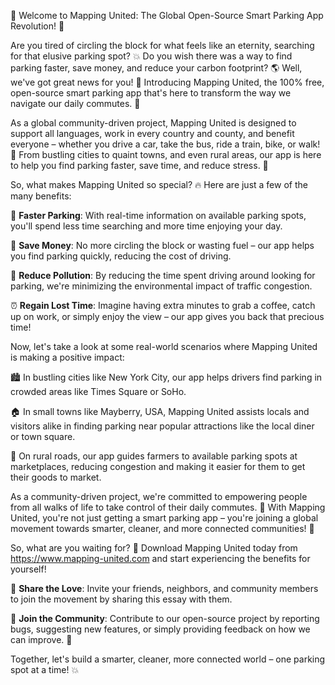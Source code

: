🎉 Welcome to Mapping United: The Global Open-Source Smart Parking App Revolution! 🚀

Are you tired of circling the block for what feels like an eternity, searching for that elusive parking spot? 💥 Do you wish there was a way to find parking faster, save money, and reduce your carbon footprint? 🌎 Well, we've got great news for you! 📣 Introducing Mapping United, the 100% free, open-source smart parking app that's here to transform the way we navigate our daily commutes. 🚗

As a global community-driven project, Mapping United is designed to support all languages, work in every country and county, and benefit everyone – whether you drive a car, take the bus, ride a train, bike, or walk! 🌟 From bustling cities to quaint towns, and even rural areas, our app is here to help you find parking faster, save time, and reduce stress. 💪

So, what makes Mapping United so special? 🔥 Here are just a few of the many benefits:

📍 **Faster Parking**: With real-time information on available parking spots, you'll spend less time searching and more time enjoying your day.

💸 **Save Money**: No more circling the block or wasting fuel – our app helps you find parking quickly, reducing the cost of driving.

🌿 **Reduce Pollution**: By reducing the time spent driving around looking for parking, we're minimizing the environmental impact of traffic congestion.

⏰ **Regain Lost Time**: Imagine having extra minutes to grab a coffee, catch up on work, or simply enjoy the view – our app gives you back that precious time!

Now, let's take a look at some real-world scenarios where Mapping United is making a positive impact:

🏙️ In bustling cities like New York City, our app helps drivers find parking in crowded areas like Times Square or SoHo.

🏠 In small towns like Mayberry, USA, Mapping United assists locals and visitors alike in finding parking near popular attractions like the local diner or town square.

🚗 On rural roads, our app guides farmers to available parking spots at marketplaces, reducing congestion and making it easier for them to get their goods to market.

As a community-driven project, we're committed to empowering people from all walks of life to take control of their daily commutes. 🌟 With Mapping United, you're not just getting a smart parking app – you're joining a global movement towards smarter, cleaner, and more connected communities! 🌈

So, what are you waiting for? 👀 Download Mapping United today from https://www.mapping-united.com and start experiencing the benefits for yourself!

📱 **Share the Love**: Invite your friends, neighbors, and community members to join the movement by sharing this essay with them.

💪 **Join the Community**: Contribute to our open-source project by reporting bugs, suggesting new features, or simply providing feedback on how we can improve. 🤝

Together, let's build a smarter, cleaner, more connected world – one parking spot at a time! 💥